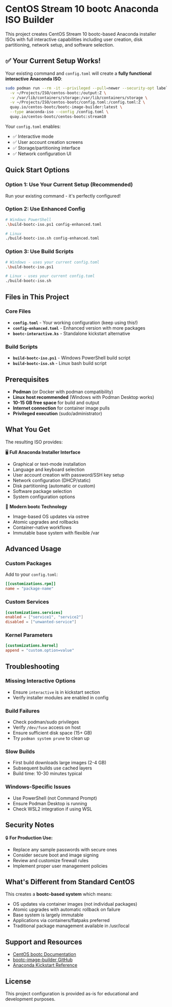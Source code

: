 # CentOS Stream 10 bootc Anaconda ISO Builder

This project creates CentOS Stream 10 bootc-based Anaconda installer ISOs with full interactive capabilities including user creation, disk partitioning, network setup, and software selection.

## ✅ Your Current Setup Works!

Your existing command and `config.toml` will create a **fully functional interactive Anaconda ISO**:

```bash
sudo podman run --rm -it --privileged --pull=newer --security-opt label=type:unconfined_t \
  -v ~/Projects/ISO/centos-bootc:/output:Z \
  -v /var/lib/containers/storage:/var/lib/containers/storage \
  -v ~/Projects/ISO/centos-bootc/config.toml:/config.toml:Z \
  quay.io/centos-bootc/bootc-image-builder:latest \
  --type anaconda-iso --config /config.toml \
  quay.io/centos-bootc/centos-bootc:stream10
```

Your `config.toml` enables:
- ✅ Interactive mode
- ✅ User account creation screens
- ✅ Storage/partitioning interface  
- ✅ Network configuration UI

## Quick Start Options

### Option 1: Use Your Current Setup (Recommended)
Run your existing command - it's perfectly configured!

### Option 2: Use Enhanced Config
```bash
# Windows PowerShell
.\build-bootc-iso.ps1 config-enhanced.toml

# Linux
./build-bootc-iso.sh config-enhanced.toml
```

### Option 3: Use Build Scripts
```bash
# Windows - uses your current config.toml
.\build-bootc-iso.ps1

# Linux - uses your current config.toml  
./build-bootc-iso.sh
```

## Files in This Project

### Core Files
- **`config.toml`** - Your working configuration (keep using this!)
- **`config-enhanced.toml`** - Enhanced version with more packages
- **`bootc-interactive.ks`** - Standalone kickstart alternative

### Build Scripts
- **`build-bootc-iso.ps1`** - Windows PowerShell build script
- **`build-bootc-iso.sh`** - Linux bash build script

## Prerequisites

- **Podman** (or Docker with podman compatibility)
- **Linux host recommended** (Windows with Podman Desktop works)
- **10-15 GB free space** for build and output
- **Internet connection** for container image pulls
- **Privileged execution** (sudo/administrator)

## What You Get

The resulting ISO provides:

🖥️ **Full Anaconda Installer Interface**
- Graphical or text-mode installation
- Language and keyboard selection
- User account creation with password/SSH key setup
- Network configuration (DHCP/static)
- Disk partitioning (automatic or custom)
- Software package selection
- System configuration options

🚀 **Modern bootc Technology**
- Image-based OS updates via ostree
- Atomic upgrades and rollbacks  
- Container-native workflows
- Immutable base system with flexible /var

## Advanced Usage

### Custom Packages
Add to your `config.toml`:
```toml
[[customizations.rpm]]
name = "package-name"
```

### Custom Services
```toml
[customizations.services]
enabled = ["service1", "service2"]
disabled = ["unwanted-service"]
```

### Kernel Parameters
```toml
[customizations.kernel]
append = "custom.option=value"
```

## Troubleshooting

### Missing Interactive Options
- Ensure `interactive` is in kickstart section
- Verify installer modules are enabled in config

### Build Failures
- Check podman/sudo privileges
- Verify `/dev/fuse` access on host
- Ensure sufficient disk space (15+ GB)
- Try `podman system prune` to clean up

### Slow Builds
- First build downloads large images (2-4 GB)
- Subsequent builds use cached layers
- Build time: 10-30 minutes typical

### Windows-Specific Issues
- Use PowerShell (not Command Prompt)
- Ensure Podman Desktop is running
- Check WSL2 integration if using WSL

## Security Notes

🔒 **For Production Use:**
- Replace any sample passwords with secure ones
- Consider secure boot and image signing
- Review and customize firewall rules
- Implement proper user management policies

## What's Different from Standard CentOS

This creates a **bootc-based system** which means:
- OS updates via container images (not individual packages)
- Atomic upgrades with automatic rollback on failure
- Base system is largely immutable
- Applications via containers/flatpaks preferred
- Traditional package management available in /usr/local

## Support and Resources

- [CentOS bootc Documentation](https://docs.centos.org/en-US/stream-10-development/bootc/)
- [bootc-image-builder GitHub](https://github.com/osbuild/bootc-image-builder)
- [Anaconda Kickstart Reference](https://pykickstart.readthedocs.io/)

## License

This project configuration is provided as-is for educational and development purposes.